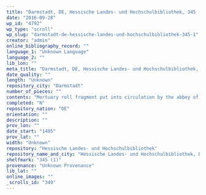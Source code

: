```yaml
---
title: "Darmstadt, DE, Hessische Landes- und Hochschulbibliothek, 345 (1)"
date: "2016-09-28"
wp_id: "4792"
wp_type: "scroll"
wp_slug: "darmstadt-de-hessische-landes-und-hochschulbibliothek-345-1"
creator: "admin"
online_bibliography_record: ""
language_1: "Unknown Language"
language_2: ""
lib_lon: ""
meta_title: "Darmstadt, DE, Hessische Landes- und Hochschulbibliothek, 345 (1)"
date_quality: ""
length: "Unknown"
repository_city: "Darmstadt"
number_of_pieces: ""
contents: "Mortuary roll fragment put into circulation by the abbey of S. Jacques in Liege."
completed: "N"
repository_nation: "DE"
orientation: ""
description: ""
prov_lon: ""
date_start: "1405"
prov_lat: ""
width: "Unknown"
repository: "Hessische Landes- und Hochschulbibliothek"
repository_name_and_city: "Hessische Landes- und Hochschulbibliothek, Darmstadt DE"
shelfmark: "345 (1)"
provenance: "Unknown Provenance"
lib_lat: ""
online_images: ""
_scrolls_id: "349"
---
```




